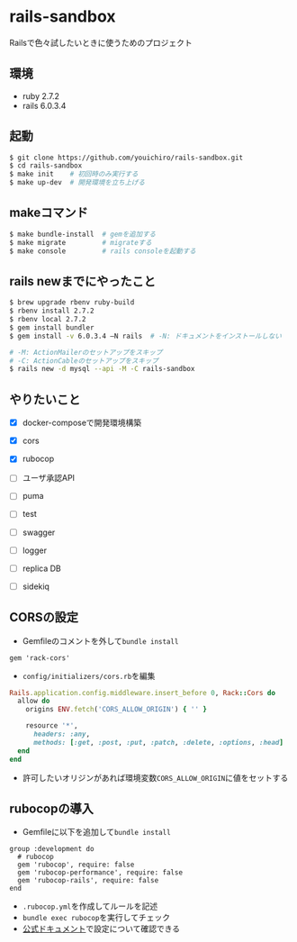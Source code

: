 # rails-sandbox
Railsで色々試したいときに使うためのプロジェクト

## 環境
- ruby 2.7.2
- rails 6.0.3.4

## 起動

```sh
$ git clone https://github.com/youichiro/rails-sandbox.git
$ cd rails-sandbox
$ make init    # 初回時のみ実行する
$ make up-dev  # 開発環境を立ち上げる
```

## makeコマンド

```sh
$ make bundle-install  # gemを追加する
$ make migrate         # migrateする
$ make console         # rails consoleを起動する
```

## rails newまでにやったこと

```sh
$ brew upgrade rbenv ruby-build
$ rbenv install 2.7.2
$ rbenv local 2.7.2
$ gem install bundler
$ gem install -v 6.0.3.4 —N rails  # -N: ドキュメントをインストールしない

# -M: ActionMailerのセットアップをスキップ
# -C: ActionCableのセットアップをスキップ
$ rails new -d mysql --api -M -C rails-sandbox
```

## やりたいこと
- [x] docker-composeで開発環境構築
- [x] cors
- [x] rubocop
- [ ] ユーザ承認API
- [ ] puma
- [ ] test
- [ ] swagger
- [ ] logger
- [ ] replica DB
- [ ] sidekiq


## CORSの設定
- Gemfileのコメントを外して`bundle install`

```ruby:Gemfile
gem 'rack-cors'
```

- `config/initializers/cors.rb`を編集

```ruby:config/initializers/cors.rb
Rails.application.config.middleware.insert_before 0, Rack::Cors do
  allow do
    origins ENV.fetch('CORS_ALLOW_ORIGIN') { '' }

    resource '*',
      headers: :any,
      methods: [:get, :post, :put, :patch, :delete, :options, :head]
  end
end
```

- 許可したいオリジンがあれば環境変数`CORS_ALLOW_ORIGIN`に値をセットする


## rubocopの導入
- Gemfileに以下を追加して`bundle install`

```ruby:Gemfile
group :development do
  # rubocop
  gem 'rubocop', require: false
  gem 'rubocop-performance', require: false
  gem 'rubocop-rails', require: false
end
```

- `.rubocop.yml`を作成してルールを記述
- `bundle exec rubocop`を実行してチェック
- [公式ドキュメント](https://docs.rubocop.org/rubocop/0.93/index.html)で設定について確認できる
